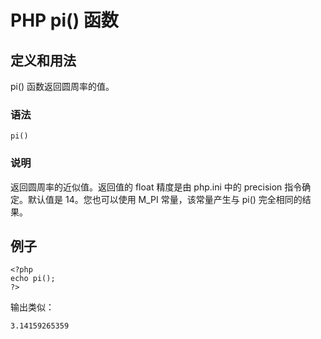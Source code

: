 # PHP pi() 函数



## 定义和用法

pi() 函数返回圆周率的值。

### 语法

```
pi()
```

### 说明

返回圆周率的近似值。返回值的 float 精度是由 php.ini 中的 precision 指令确定。默认值是 14。您也可以使用 M_PI 常量，该常量产生与 pi() 完全相同的结果。

## 例子

```
<?php
echo pi();
?>
```

输出类似：

```
3.14159265359
```



